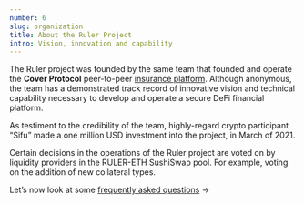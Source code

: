 ```yaml
---
number: 6
slug: organization
title: About the Ruler Project
intro: Vision, innovation and capability
---
```


The Ruler project was founded by the same team that founded and operate the **Cover Protocol** peer-to-peer [insurance platform](https://app.coverprotocol.com/). Although anonymous, the team has a demonstrated track record of innovative vision and technical capability necessary to develop and operate a secure DeFi financial platform.

As testiment to the credibility of the team, highly-regard crypto participant “Sifu” made a one million USD investment into the project, in March of 2021.

Certain decisions in the operations of the Ruler project are voted on by liquidity providers in the RULER-ETH SushiSwap pool. For example, voting on the addition of new collateral types.

Let’s now look at some [frequently asked questions](/faqs/) →

